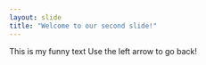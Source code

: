 ```yaml
---
layout: slide
title: "Welcome to our second slide!"
---
```

This is my funny text
Use the left arrow to go back!
